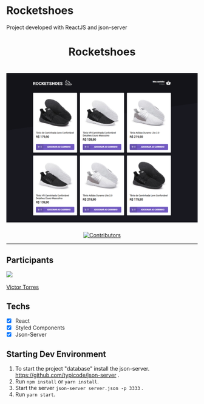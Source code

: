 # Rocketshoes
Project developed with ReactJS and json-server

<h1 align="center">
Rocketshoes
</h1>

<h1 align="center" >  
  <img src="/readme-assets/screenshot.png" width="600"/>
</h1>

<p align="center">
  <a href="https://github.com/vtorres96/rocketshoes/graphs/contributors">
<img src="https://img.shields.io/github/contributors/rocketseat-content/youtube-clone-twitch-app?color=%236633cc&logoColor=%236633cc&style=flat" alt="Contributors">
  </a>
</p>

<hr>

## Participants

[<img src="https://avatars3.githubusercontent.com/u/40577101?s=460&v=4" width="75px;"/>](https://github.com/vtorres96)

[Victor Torres](https://github.com/vtorres96)

## Techs

- [x] React
- [x] Styled Components
- [x] Json-Server

## Starting Dev Environment
1. To start the project "database" install the json-server.
https://github.com/typicode/json-server .<br />
2. Run `npm install` or `yarn install`.<br />
3. Start the server `json-server server.json -p 3333` .<br />
4. Run `yarn start`.<br />
